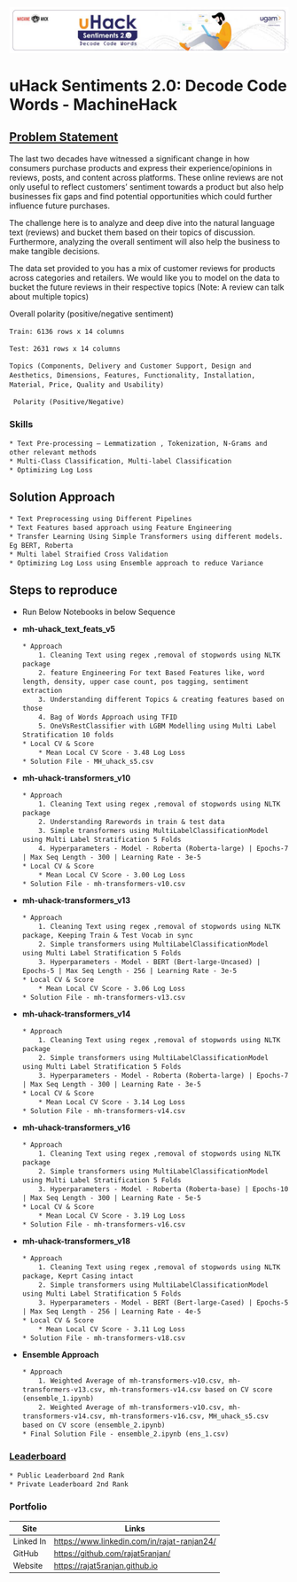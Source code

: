![](Ugam.jpg)
# uHack Sentiments 2.0: Decode Code Words - MachineHack

## [Problem Statement](https://machinehack.com/hackathon/uhack_sentiments_20_decode_code_words/)
The last two decades have witnessed a significant change in how consumers purchase products and express their experience/opinions in reviews, posts, and content across platforms. These online reviews are not only useful to reflect customers’ sentiment towards a product but also help businesses fix gaps and find potential opportunities which could further influence future purchases. 

The challenge here is to analyze and deep dive into the natural language text (reviews) and bucket them based on their topics of discussion. Furthermore, analyzing the overall sentiment will also help the business to make tangible decisions.

The data set provided to you has a mix of customer reviews for products across categories and retailers. We would like you to model on the data to bucket the future reviews in their respective topics (Note: A review can talk about multiple topics)

Overall polarity (positive/negative sentiment)

 

`Train: 6136 rows x 14 columns`

`Test: 2631 rows x 14 columns`
 
`Topics (Components, Delivery and Customer Support, Design and Aesthetics, Dimensions, Features, Functionality, Installation, Material, Price, Quality and Usability)
`

`
Polarity (Positive/Negative)`

### Skills
```text
* Text Pre-processing – Lemmatization , Tokenization, N-Grams and other relevant methods
* Multi-Class Classification, Multi-label Classification
* Optimizing Log Loss
```
## Solution Approach

```text
* Text Preprocessing using Different Pipelines
* Text Features based approach using Feature Engineering
* Transfer Learning Using Simple Transformers using different models. Eg BERT, Roberta
* Multi label Straified Cross Validation
* Optimizing Log Loss using Ensemble approach to reduce Variance
```

## Steps to reproduce

* Run Below Notebooks in below Sequence

* **mh-uhack_text_feats_v5**
    ```text
    * Approach
        1. Cleaning Text using regex ,removal of stopwords using NLTK package
        2. feature Engineering For text Based Features like, word length, density, upper case count, pos tagging, sentiment extraction
        3. Understanding different Topics & creating features based on those
        4. Bag of Words Approach using TFID
        5. OneVsRestClassifier with LGBM Modelling using Multi Label Stratification 10 folds
    * Local CV & Score
        * Mean Local CV Score - 3.48 Log Loss
    * Solution File - MH_uhack_s5.csv
    ```
* **mh-uhack-transformers_v10**
    ```text
    * Approach
        1. Cleaning Text using regex ,removal of stopwords using NLTK package
        2. Understanding Rarewords in train & test data
        3. Simple transformers using MultiLabelClassificationModel using Multi Label Stratification 5 Folds
        4. Hyperparameters - Model - Roberta (Roberta-large) | Epochs-7 | Max Seq Length - 300 | Learning Rate - 3e-5
    * Local CV & Score
        * Mean Local CV Score - 3.00 Log Loss
    * Solution File - mh-transformers-v10.csv
    ```
* **mh-uhack-transformers_v13**
    ```text
    * Approach
        1. Cleaning Text using regex ,removal of stopwords using NLTK package, Keeping Train & Test Vocab in sync
        2. Simple transformers using MultiLabelClassificationModel using Multi Label Stratification 5 Folds
        3. Hyperparameters - Model - BERT (Bert-large-Uncased) | Epochs-5 | Max Seq Length - 256 | Learning Rate - 3e-5
    * Local CV & Score
        * Mean Local CV Score - 3.06 Log Loss
    * Solution File - mh-transformers-v13.csv
    ```
* **mh-uhack-transformers_v14**
    ```text
    * Approach
        1. Cleaning Text using regex ,removal of stopwords using NLTK package
        2. Simple transformers using MultiLabelClassificationModel using Multi Label Stratification 5 Folds
        3. Hyperparameters - Model - Roberta (Roberta-large) | Epochs-7 | Max Seq Length - 300 | Learning Rate - 3e-5
    * Local CV & Score
        * Mean Local CV Score - 3.14 Log Loss
    * Solution File - mh-transformers-v14.csv
    ```
* **mh-uhack-transformers_v16**
    ```text
    * Approach
        1. Cleaning Text using regex ,removal of stopwords using NLTK package
        2. Simple transformers using MultiLabelClassificationModel using Multi Label Stratification 5 Folds
        3. Hyperparameters - Model - Roberta (Roberta-base) | Epochs-10 | Max Seq Length - 300 | Learning Rate - 5e-5
    * Local CV & Score
        * Mean Local CV Score - 3.19 Log Loss
    * Solution File - mh-transformers-v16.csv
    ```
* **mh-uhack-transformers_v18**
    ```text
    * Approach
        1. Cleaning Text using regex ,removal of stopwords using NLTK package, Keprt Casing intact
        2. Simple transformers using MultiLabelClassificationModel using Multi Label Stratification 5 Folds
        3. Hyperparameters - Model - BERT (Bert-large-Cased) | Epochs-5 | Max Seq Length - 256 | Learning Rate - 4e-5
    * Local CV & Score
        * Mean Local CV Score - 3.11 Log Loss
    * Solution File - mh-transformers-v18.csv
    ```
* **Ensemble Approach**
    ```text
    * Approach
        1. Weighted Average of mh-transformers-v10.csv, mh-transformers-v13.csv, mh-transformers-v14.csv based on CV score (ensemble_1.ipynb)
        2. Weighted Average of mh-transformers-v10.csv, mh-transformers-v14.csv, mh-transformers-v16.csv, MH_uhack_s5.csv based on CV score (ensemble_2.ipynb)
    * Final Solution File - ensemble_2.ipynb (ens_1.csv)
    ```

### [Leaderboard](https://machinehack.com/hackathon/uhack_sentiments_20_decode_code_words/leaderboard)
```text
* Public Leaderboard 2nd Rank
* Private Leaderboard 2nd Rank
```

### Portfolio

|Site|Links|
|---|---|
|Linked In| https://www.linkedin.com/in/rajat-ranjan24/|
|GitHub| https://github.com/rajat5ranjan/|
|Website | https://rajat5ranjan.github.io |
